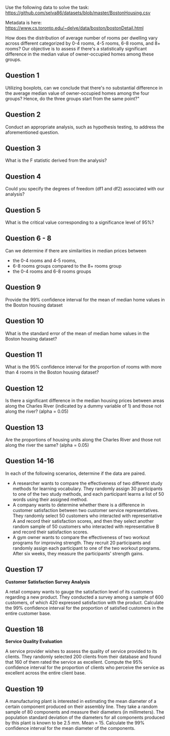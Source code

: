 Use the following data to solve the task:
https://github.com/selva86/datasets/blob/master/BostonHousing.csv

Metadata is here: 
https://www.cs.toronto.edu/~delve/data/boston/bostonDetail.html

How does the distribution of average number of rooms per dwelling vary across different categorized by 0-4 rooms, 4-5 rooms, 6-8 rooms, and 8+ rooms?
Our objective is to assess if there's a statistically significant difference in the median value of owner-occupied homes among these groups.

## Question 1

Utilizing boxplots, can we conclude that there's no substantial difference in the average median value of owner-occupied homes among the four groups? Hence, do the three groups start from the same point?"

## Question 2

Conduct an appropriate analysis, such as hypothesis testing, to address the aforementioned question.

## Question 3

What is the F statistic derived from the analysis?

## Question 4

Could you specify the degrees of freedom (df1 and df2) associated with our analysis?

## Question 5

What is the critical value corresponding to a significance level of 95%?

## Question 6 - 8

Can we determine if there are similarities in median prices between 
- the 0-4 rooms and 4-5 rooms,
- 6-8 rooms groups compared to the 8+ rooms group
- the 0-4 rooms and 6-8 rooms groups

## Question 9

Provide the 99% confidence interval for the mean of median home values in the Boston housing dataset

## Question 10

What is the standard error of the mean of median home values in the Boston housing dataset?

## Question 11

What is the 95% confidence interval for the proportion of rooms with more than 4 rooms in the Boston housing dataset?

## Question 12

Is there a significant difference in the median housing prices between areas along the Charles River (indicated by a dummy variable of 1) and those not along the river? 
 (alpha = 0.05)
 
## Question 13

Are the proportions of housing units along the Charles River and those not along the river the same? (alpha = 0.05)

## Question 14-16
In each of the following scenarios, determine if the data are paired.

 - A researcher wants to compare the effectiveness of two different study methods for learning vocabulary. They randomly assign 30 participants to one of the two study methods, and each participant learns a list of 50 words using their assigned method.
 - A company wants to determine whether there is a difference in customer satisfaction between two customer service representatives. They randomly select 50 customers who interacted with representative A and record their satisfaction scores, and then they select another random sample of 50 customers who interacted with representative B and record their satisfaction scores.
 - A gym owner wants to compare the effectiveness of two workout programs for improving strength. They recruit 20 participants and randomly assign each participant to one of the two workout programs. After six weeks, they measure the participants' strength gains.

## Question 17

**Customer Satisfaction Survey Analysis**

A retail company wants to gauge the satisfaction level of its customers regarding a new product. They conducted a survey among a sample of 600 customers, of which 420 expressed satisfaction with the product. Calculate the 99% confidence interval for the proportion of satisfied customers in the entire customer base.

## Question 18

**Service Quality Evaluation**

A service provider wishes to assess the quality of service provided to its clients. They randomly selected 200 clients from their database and found that 160 of them rated the service as excellent. Compute the 95% confidence interval for the proportion of clients who perceive the service as excellent across the entire client base.

## Question 19

A manufacturing plant is interested in estimating the mean diameter of a certain component produced on their assembly line. They take a random sample of 80 components and measure their diameters (in millimeters). The population standard deviation of the diameters for all components produced by this plant is known to be 2.5 mm. Mean = 15. Calculate the 99% confidence interval for the mean diameter of the components.


